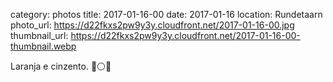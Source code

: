 category: photos 
title: 2017-01-16-00
date: 2017-01-16
location: Rundetaarn
photo_url: https://d22fkxs2pw9y3y.cloudfront.net/2017-01-16-00.jpg
thumbnail_url: https://d22fkxs2pw9y3y.cloudfront.net/2017-01-16-00-thumbnail.webp

Laranja e cinzento. 🔸⚪️🔸             
